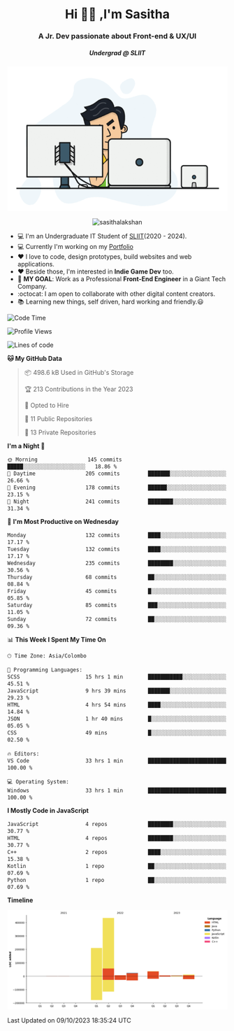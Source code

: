 
<h1 align="center">Hi 🙋‍♂️ ,I'm Sasitha</h1>
<h3 align="center">A Jr. Dev passionate about Front-end & UX/UI</h3>

<i><h5 align="center">Undergrad @ SLIIT</h5></i>

<p align="center">
  <img width="540" height="330" src="https://github.com/SasithaLakshan/SasithaLakshan/blob/main/dev.gif">
</p>
<p align="center"> <img src="https://komarev.com/ghpvc/?username=sasithalakshan&label=Profile%20views&color=0e75b6&style=flat" alt="sasithalakshan" /> </p>

- :computer: I'm an Undergraduate IT Student of [SLIIT](https://www.sliit.lk)(2020 - 2024).
- :computer: Currently I'm working on my <a href="https://SasithaLakshan.github.io" target="_blank">Portfolio</a>
- :heart: I love to code, design prototypes, build websites and web applications.
- :heart: Beside those, I'm interested in **Indie Game Dev** too.
- :electric_plug: **MY GOAL**: Work as a Professional **Front-End Engineer** in a Giant Tech Company.
- :octocat: I am open to collaborate with other digital content creators.
- :books: Learning new things, self driven, hard working and friendly.:smiley:
  
<!-- <h3 align="left">Tech Stack I'm Using</h3> -->

<!--START_SECTION:waka-->
![Code Time](http://img.shields.io/badge/Code%20Time-449%20hrs%2039%20mins-blue)

![Profile Views](http://img.shields.io/badge/Profile%20Views-0-blue)

![Lines of code](https://img.shields.io/badge/From%20Hello%20World%20I%27ve%20Written-736.1%20thousand%20lines%20of%20code-blue)

**🐱 My GitHub Data** 

> 📦 498.6 kB Used in GitHub's Storage 
 > 
> 🏆 213 Contributions in the Year 2023
 > 
> 💼 Opted to Hire
 > 
> 📜 11 Public Repositories 
 > 
> 🔑 13 Private Repositories 
 > 
**I'm a Night 🦉** 

```text
🌞 Morning                145 commits         █████░░░░░░░░░░░░░░░░░░░░   18.86 % 
🌆 Daytime                205 commits         ███████░░░░░░░░░░░░░░░░░░   26.66 % 
🌃 Evening                178 commits         ██████░░░░░░░░░░░░░░░░░░░   23.15 % 
🌙 Night                  241 commits         ████████░░░░░░░░░░░░░░░░░   31.34 % 
```
📅 **I'm Most Productive on Wednesday** 

```text
Monday                   132 commits         ████░░░░░░░░░░░░░░░░░░░░░   17.17 % 
Tuesday                  132 commits         ████░░░░░░░░░░░░░░░░░░░░░   17.17 % 
Wednesday                235 commits         ████████░░░░░░░░░░░░░░░░░   30.56 % 
Thursday                 68 commits          ██░░░░░░░░░░░░░░░░░░░░░░░   08.84 % 
Friday                   45 commits          █░░░░░░░░░░░░░░░░░░░░░░░░   05.85 % 
Saturday                 85 commits          ███░░░░░░░░░░░░░░░░░░░░░░   11.05 % 
Sunday                   72 commits          ██░░░░░░░░░░░░░░░░░░░░░░░   09.36 % 
```


📊 **This Week I Spent My Time On** 

```text
🕑︎ Time Zone: Asia/Colombo

💬 Programming Languages: 
SCSS                     15 hrs 1 min        ███████████░░░░░░░░░░░░░░   45.51 % 
JavaScript               9 hrs 39 mins       ███████░░░░░░░░░░░░░░░░░░   29.23 % 
HTML                     4 hrs 54 mins       ████░░░░░░░░░░░░░░░░░░░░░   14.84 % 
JSON                     1 hr 40 mins        █░░░░░░░░░░░░░░░░░░░░░░░░   05.05 % 
CSS                      49 mins             █░░░░░░░░░░░░░░░░░░░░░░░░   02.50 % 

🔥 Editors: 
VS Code                  33 hrs 1 min        █████████████████████████   100.00 % 

💻 Operating System: 
Windows                  33 hrs 1 min        █████████████████████████   100.00 % 
```

**I Mostly Code in JavaScript** 

```text
JavaScript               4 repos             ████████░░░░░░░░░░░░░░░░░   30.77 % 
HTML                     4 repos             ████████░░░░░░░░░░░░░░░░░   30.77 % 
C++                      2 repos             ████░░░░░░░░░░░░░░░░░░░░░   15.38 % 
Kotlin                   1 repo              ██░░░░░░░░░░░░░░░░░░░░░░░   07.69 % 
Python                   1 repo              ██░░░░░░░░░░░░░░░░░░░░░░░   07.69 % 
```



**Timeline**

![Lines of Code chart](https://raw.githubusercontent.com/SasithaLakshan/SasithaLakshan/main/assets/bar_graph.png)


 Last Updated on 09/10/2023 18:35:24 UTC
<!--END_SECTION:waka-->

